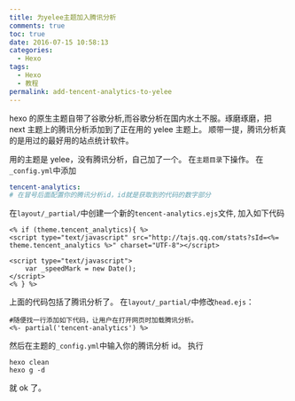 ```yaml
---
title: 为yelee主题加入腾讯分析
comments: true
toc: true
date: 2016-07-15 10:58:13
categories:
  - Hexo
tags:
  - Hexo
  - 教程
permalink: add-tencent-analytics-to-yelee
---
```


hexo 的原生主题自带了谷歌分析,而谷歌分析在国内水土不服。琢磨琢磨，把 next 主题上的腾讯分析添加到了正在用的 yelee 主题上。
顺带一提，腾讯分析真的是用过的最好用的站点统计软件。

<!-- more -->

用的主题是 yelee，没有腾讯分析，自己加了一个。
在`主题目录`下操作。
在`_config.yml`中添加

```yml
tencent-analytics:
# 在冒号后面配置你的腾讯分析id，id就是获取到的代码的数字部分
```

在`layout/_partial/`中创建一个新的`tencent-analytics.ejs`文件,
加入如下代码

```ejs
<% if (theme.tencent_analytics){ %>
<script type="text/javascript" src="http://tajs.qq.com/stats?sId=<%= theme.tencent_analytics %>" charset="UTF-8"></script>

<script type="text/javascript">
    var _speedMark = new Date();
</script>
<% } %>
```

上面的代码包括了腾讯分析了。
在`layout/_partial/`中修改`head.ejs`：

```ejs
#随便找一行添加如下代码，让用户在打开网页时加载腾讯分析。
<%- partial('tencent-analytics') %>
```

然后在主题的`_config.yml`中输入你的腾讯分析 id。
执行

```
hexo clean
hexo g -d
```

就 ok 了。
